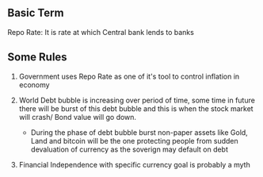 ## Basic Term
Repo Rate: It is rate at which Central bank lends to banks


## Some Rules
1. Government uses Repo Rate as one of it's tool to control inflation in economy

2. World Debt bubble is increasing over period of time, some time in future there will be burst of this debt bubble and this is when the stock market will crash/ Bond value will go down.
   * During the phase of debt bubble burst non-paper assets like Gold, Land and bitcoin will be the one protecting people from sudden devaluation of currency as the soverign may default on debt

3. Financial Independence with specific currency goal is probably a myth
        
       
